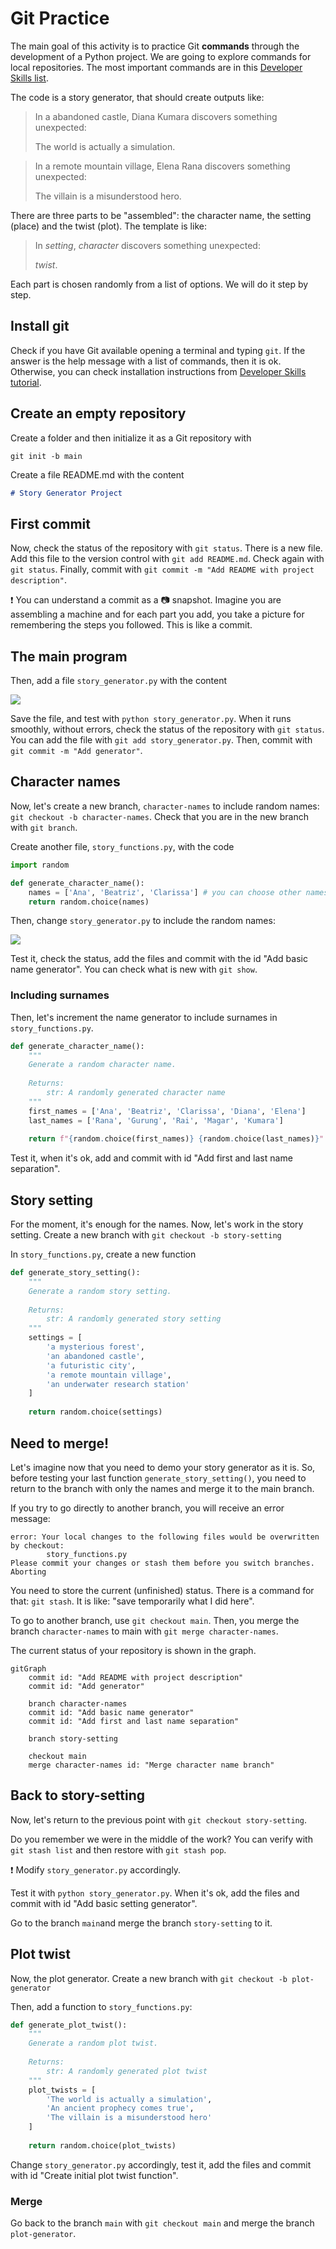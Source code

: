# Git Practice

The main goal of this activity is to practice Git **commands** through the development of a Python project. We are going to explore commands for local repositories. The most important commands are in this [Developer Skills list](https://github.blog/developer-skills/github/top-12-git-commands-every-developer-must-know/).

The code is a story generator, that should create outputs like:

> In a abandoned castle, Diana Kumara discovers something unexpected:
>
>    The world is actually a simulation.

> In a remote mountain village, Elena Rana discovers something unexpected:
>
>    The villain is a misunderstood hero.

There are three parts to be "assembled": the character name, the setting (place) and the twist (plot). The template is like:

> In *setting*, *character* discovers something unexpected:
>
>    *twist*.

Each part is chosen randomly from a list of options. We will do it step by step.

## Install git

Check if you have Git available opening a terminal and typing `git`. If the answer is the help message with a list of commands, then it is ok. Otherwise, you can check installation instructions from [Developer Skills tutorial](https://github.blog/developer-skills/programming-languages-and-frameworks/what-is-git-our-beginners-guide-to-version-control/#how-do-i-install-git).

## Create an empty repository

Create a folder and then initialize it as a Git repository with
```
git init -b main
```

Create a file README.md with the content
```markdown
# Story Generator Project
```

## First commit

Now, check the status of the repository with `git status`. There is a new file. Add this file to the version control with `git add README.md`. Check again with `git status`. Finally, commit with `git commit -m "Add README with project description"`.

:exclamation: You can understand a commit as a :camera: snapshot. Imagine you are assembling a machine and for each part you add, you take a picture for remembering the steps you followed. This is like a commit.

## The main program

Then, add a file `story_generator.py` with the content

![](img/generate_story.png)
<!--
```python
def generate_story():
    """Generate a story."""
    
    story = f"""
    In *setting*, *character* discovers something unexpected:
    *twist*
    """
    return story

if __name__ == "__main__":
    print(generate_story())
```
-->

Save the file, and test with `python story_generator.py`. When it runs smoothly, without errors, check the status of the repository with `git status`. You can add the file with `git add story_generator.py`. Then, commit with `git commit -m "Add generator"`.

## Character names

Now, let's create a new branch, `character-names` to include random names:
`git checkout -b character-names`. Check that you are in the new branch with `git branch`.

Create another file, `story_functions.py`, with the code

```python
import random

def generate_character_name():
    names = ['Ana', 'Beatriz', 'Clarissa'] # you can choose other names
    return random.choice(names)
```

Then, change `story_generator.py` to include the random names:

![](img/generate-story-v2.png)
<!--
```python
from story_functions import generate_character_name

def generate_story():
    """Generate a complete random story."""
    character = generate_character_name()
    
    story = f"""
    In *setting*, {character} discovers something unexpected:
    *twist*
    """
    return story

if __name__ == "__main__":
    print(generate_story())
```
-->

Test it, check the status, add the files and commit with the id "Add basic name generator". You can check what is new with `git show`.

### Including surnames

Then, let's increment the name generator to include surnames in `story_functions.py`.

```python
def generate_character_name():
    """
    Generate a random character name.
    
    Returns:
        str: A randomly generated character name
    """
    first_names = ['Ana', 'Beatriz', 'Clarissa', 'Diana', 'Elena']
    last_names = ['Rana', 'Gurung', 'Rai', 'Magar', 'Kumara']
    
    return f"{random.choice(first_names)} {random.choice(last_names)}"
```

Test it, when it's ok, add and commit with id "Add first and last name separation".

## Story setting

For the moment, it's enough for the names. Now, let's work in the story setting. Create a new branch with `git checkout -b story-setting`

In `story_functions.py`, create a new function
```python
def generate_story_setting():
    """
    Generate a random story setting.
    
    Returns:
        str: A randomly generated story setting
    """
    settings = [
        'a mysterious forest',
        'an abandoned castle',
        'a futuristic city',
        'a remote mountain village',
        'an underwater research station'
    ]
    
    return random.choice(settings)
```

## Need to merge!

Let's imagine now that you need to demo your story generator as it is. So, before testing your last function `generate_story_setting()`, you need to return to the branch with only the names and merge it to the main branch.

If you try to go directly to another branch, you will receive an error message:

```
error: Your local changes to the following files would be overwritten by checkout:
        story_functions.py
Please commit your changes or stash them before you switch branches.
Aborting
```

You need to store the current (unfinished) status. There is a command for that: `git stash`. It is like: "save temporarily what I did here".

To go to another branch, use `git checkout main`. Then, you merge the branch `character-names` to main with `git merge character-names`.

The current status of your repository is shown in the graph.

```mermaid
gitGraph
    commit id: "Add README with project description"
    commit id: "Add generator"

    branch character-names
    commit id: "Add basic name generator"
    commit id: "Add first and last name separation"

    branch story-setting

    checkout main
    merge character-names id: "Merge character name branch"
```

## Back to story-setting

Now, let's return to the previous point with `git checkout story-setting`.

Do you remember we were in the middle of the work? You can verify with `git stash list` and then restore with `git stash pop`.

:exclamation: Modify `story_generator.py` accordingly.

Test it with `python story_generator.py`. When it's ok, add the files and commit with id "Add basic setting generator".

Go to the branch `main`and merge the branch `story-setting` to it.

## Plot twist

Now, the plot generator. Create a new branch with `git checkout -b plot-generator`

Then, add a function to `story_functions.py`:
```python
def generate_plot_twist():
    """
    Generate a random plot twist.
    
    Returns:
        str: A randomly generated plot twist
    """
    plot_twists = [
        'The world is actually a simulation',
        'An ancient prophecy comes true',
        'The villain is a misunderstood hero'
    ]
    
    return random.choice(plot_twists)
```

Change `story_generator.py` accordingly, test it, add the files and commit with id "Create initial plot twist function".

### Merge

Go back to the branch `main` with `git checkout main` and merge the branch `plot-generator`.
